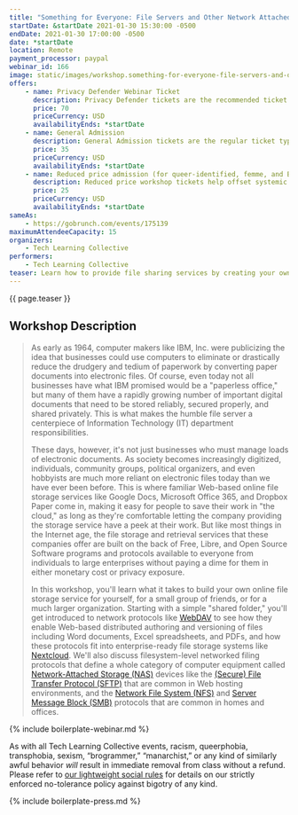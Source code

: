 ```yaml
---
title: "Something for Everyone: File Servers and Other Network Attached Storage"
startDate: &startDate 2021-01-30 15:30:00 -0500
endDate: 2021-01-30 17:00:00 -0500
date: *startDate
location: Remote
payment_processor: paypal
webinar_id: 166
image: static/images/workshop.something-for-everyone-file-servers-and-other-network-attached-storage.rectangle.jpg
offers:
    - name: Privacy Defender Webinar Ticket
      description: Privacy Defender tickets are the recommended ticket type for those who can afford to help fund the digital security and online privacy advocacy communities with their financial resources, are attending the workshop with the support of their employers or other backers, or have other resources available to them. Purchasing tickets at this level makes it possible for us to offer reduced price tickets to those in need.
      price: 70
      priceCurrency: USD
      availabilityEnds: *startDate
    - name: General Admission
      description: General Admission tickets are the regular ticket type intended for members of the general public.
      price: 35
      priceCurrency: USD
      availabilityEnds: *startDate
    - name: Reduced price admission (for queer-identified, femme, and BIPOC people)
      description: Reduced price workshop tickets help offset systemic biases prevalent in society and in the technology sector especially.
      price: 25
      priceCurrency: USD
      availabilityEnds: *startDate
sameAs:
    - https://gobrunch.com/events/175139
maximumAttendeeCapacity: 15
organizers:
    - Tech Learning Collective
performers:
    - Tech Learning Collective
teaser: Learn how to provide file sharing services by creating your own networked file server so that your family, friends, or colleagues have a private place to save, share, and work on documents or photos together. Maintaining the humble file server is among the most fundamental Information Technology (IT) department tasks in businesses or organizations big and small because most other activities revolve around document storage and retrieval. In this workshop, you'll be introduced to numerous free and open technologies such as Nextcloud that can replace more familiar Web-based online file storage services like Google Docs, along with many of the file sharing protocols integral to Network Attached Storage (NAS) devices used in today's enterprises, like NFS, SMB, and WebDAV.
---
```


{{ page.teaser }}

## Workshop Description

> As early as 1964, computer makers like IBM, Inc. were publicizing the idea that businesses could use computers to eliminate or drastically reduce the drudgery and tedium of paperwork by converting paper documents into electronic files. Of course, even today not all businesses have what IBM promised would be a "paperless office," but many of them have a rapidly growing number of important digital documents that need to be stored reliably, secured properly, and shared privately. This is what makes the humble file server a centerpiece of Information Technology (IT) department responsibilities.
>
> These days, however, it's not just businesses who must manage loads of electronic documents. As society becomes increasingly digitized, individuals, community groups, political organizers, and even hobbyists are much more reliant on electronic files today than we have ever been before. This is where familiar Web-based online file storage services like Google Docs, Microsoft Office 365, and Dropbox Paper come in, making it easy for people to save their work in "the cloud," as long as they're comfortable letting the company providing the storage service have a peek at their work. But like most things in the Internet age, the file storage and retrieval services that these companies offer are built on the back of Free, Libre, and Open Source Software programs and protocols available to everyone from individuals to large enterprises without paying a dime for them in either monetary cost or privacy exposure.
>
> In this workshop, you'll learn what it takes to build your own online file storage service for yourself, for a small group of friends, or for a much larger organization. Starting with a simple "shared folder," you'll get introduced to network protocols like [WebDAV](https://en.wikipedia.org/wiki/WebDAV) to see how they enable Web-based distributed authoring and versioning of files including Word documents, Excel spreadsheets, and PDFs, and how these protocols fit into enterprise-ready file storage systems like [Nextcloud](https://nextcloud.com/). We'll also discuss filesystem-level networked filing protocols that define a whole category of computer equipment called [Network-Attached Storage (NAS)](https://en.wikipedia.org/wiki/Network-attached_storage) devices like the [(Secure) File Transfer Protocol (SFTP)](https://en.wikipedia.org/wiki/SSH_File_Transfer_Protocol) that are common in Web hosting environments, and the [Network File System (NFS)](https://en.wikipedia.org/wiki/Network_File_System_%28protocol%29) and [Server Message Block (SMB)](https://en.wikipedia.org/wiki/Server_Message_Block) protocols that are common in homes and offices.

{% include boilerplate-webinar.md %}

As with all Tech Learning Collective events, racism, queerphobia, transphobia, sexism, &ldquo;brogrammer,&rdquo; &ldquo;manarchist,&rdquo; or any kind of similarly awful behavior *will* result in immediate removal from class without a refund. Please refer to [our lightweight social rules](https://github.com/AnarchoTechNYC/meta/wiki/Social-rules) for details on our strictly enforced no-tolerance policy against bigotry of any kind.

{% include boilerplate-press.md %}
